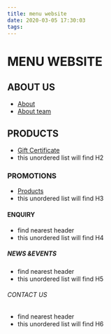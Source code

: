 ```yaml
---
title: menu website
date: 2020-03-05 17:30:03
tags:
---
```


# MENU WEBSITE


## ABOUT US
- [About](/about)
- [About team](/aboutTeam)

## PRODUCTS
- [Gift Certificate](/products)
- this unordered list will find H2

### PROMOTIONS

- [Products](/products)
- this unordered list will find H3



#### ENQUIRY

- find nearest header
- this unordered list will find H4

##### NEWS &EVENTS

- find nearest header
- this unordered list will find H5

###### CONTACT US

- find nearest header
- this unordered list will find H6
